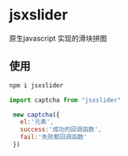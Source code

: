 # jsxslider

 原生javascript 实现的滑块拼图

 ## 使用

 ```js
 npm i jsxslider

 import captcha from "jsxslider"
 
  new captcha({
    el:'元素',
    success:'成功的回调函数',
    fail:'失败都回调函数'
  })

 ```